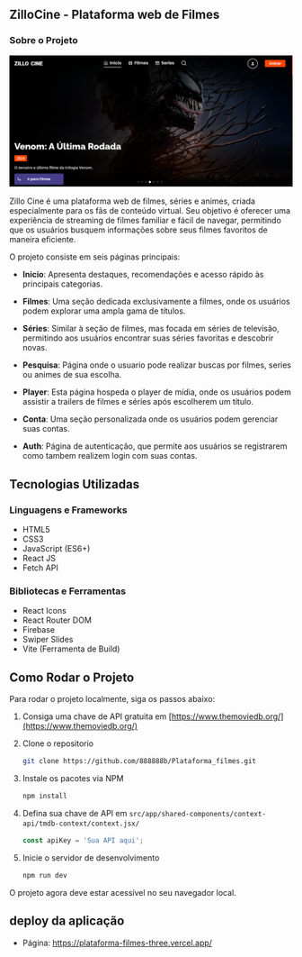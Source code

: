 ## ZilloCine - Plataforma web de Filmes

### Sobre o Projeto

![imagem inicial da aplicação](./src/app/images/home_img.png)

Zillo Cine é uma plataforma web de filmes, séries e animes, criada especialmente para os fãs de conteúdo virtual. Seu objetivo é oferecer uma experiência de streaming de filmes familiar e fácil de navegar, permitindo que os usuários busquem informações sobre seus filmes favoritos de maneira eficiente.

O projeto consiste em seis páginas principais:

- **Inicio**: Apresenta destaques, recomendações e acesso rápido às principais categorias.

- **Filmes**: Uma seção dedicada exclusivamente a filmes, onde os usuários podem explorar uma ampla gama de títulos.

- **Séries**: Similar à seção de filmes, mas focada em séries de televisão, permitindo aos usuários encontrar suas séries favoritas e descobrir novas.

- **Pesquisa**: Página onde o usuario pode realizar buscas por filmes, series ou animes de sua escolha.

- **Player**: Esta página hospeda o player de mídia, onde os usuários podem assistir a trailers de filmes e séries após escolherem um título.

- **Conta**: Uma seção personalizada onde os usuários podem gerenciar suas contas.

- **Auth**: Página de autenticação, que permite aos usuários se registrarem como tambem realizem login com suas contas.

## Tecnologias Utilizadas

### Linguagens e Frameworks

- HTML5
- CSS3
- JavaScript (ES6+)
- React JS
- Fetch API

### Bibliotecas e Ferramentas

- React Icons
- React Router DOM
- Firebase
- Swiper Slides
- Vite (Ferramenta de Build)

## Como Rodar o Projeto

Para rodar o projeto localmente, siga os passos abaixo:

1. Consiga uma chave de API gratuita em [https://www.themoviedb.org/](https://www.themoviedb.org/)
2. Clone o repositorio
   ```sh
   git clone https://github.com/888888b/Plataforma_filmes.git
   ```
3. Instale os pacotes via NPM
   ```sh
   npm install
   ```
4. Defina sua chave de API em `src/app/shared-components/context-api/tmdb-context/context.jsx/`
   ```js
   const apiKey = 'Sua API aqui';
   ```

5. Inicie o servidor de desenvolvimento
    ```sh
    npm run dev
    ```

O projeto agora deve estar acessível no seu navegador local.

## deploy da aplicação

- Página: https://plataforma-filmes-three.vercel.app/